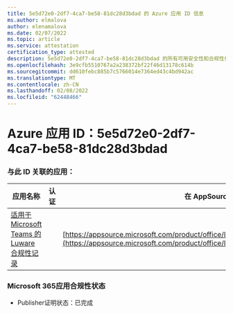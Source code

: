```yaml
---
title: 5e5d72e0-2df7-4ca7-be58-81dc28d3bdad 的 Azure 应用 ID 信息
ms.author: elmalova
author: elenamalova
ms.date: 02/07/2022
ms.topic: article
ms.service: attestation
certification_type: attested
description: 5e5d72e0-2df7-4ca7-be58-81dc28d3bdad 的所有可用安全性和合规性信息。
ms.openlocfilehash: 3e9cfb5510767a2a238372bf22f46d13178c614b
ms.sourcegitcommit: dd610febc885b7c5766014e7364ed43c4bd942ac
ms.translationtype: MT
ms.contentlocale: zh-CN
ms.lasthandoff: 02/08/2022
ms.locfileid: "62448466"
---
```

# <a name="azure-app-id-5e5d72e0-2df7-4ca7-be58-81dc28d3bdad"></a>Azure 应用 ID：5e5d72e0-2df7-4ca7-be58-81dc28d3bdad


### <a name="apps-associated-with-this-id"></a>与此 ID 关联的应用：
| **应用名称** | **认证** | **在 AppSource 中查看** |
|--------------|---------------|-----------------------|
| [适用于 Microsoft Teams 的 Luware 合规性记录](https://docs.microsoft.com/microsoft-365-app-certification/forward/luwareagzurich.recording_azure_marketplace) |  | [https://appsource.microsoft.com/product/office/luwareagzurich.recording_azure_marketplace](https://appsource.microsoft.com/product/office/luwareagzurich.recording_azure_marketplace) |

### <a name="microsoft-365-app-compliance-status"></a>Microsoft 365应用合规性状态
- Publisher证明状态：已完成
